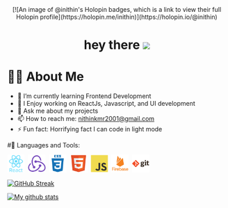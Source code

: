 
<div id="header" align="center">
  [![An image of @inithin's Holopin badges, which is a link to view their full Holopin profile](https://holopin.me/inithin)](https://holopin.io/@inithin)
</div>

<h1 align="center">
  hey there
  <img src="https://media.giphy.com/media/hvRJCLFzcasrR4ia7z/giphy.gif" width="30px"/>
</h1>

# 🙋‍♂️ About Me

- 🌱 I’m currently learning Frontend Development
- 👯 I Enjoy working on ReactJs, Javascript, and UI development
- 💬 Ask me about my projects
- 📫 How to reach me: nithinkmr2001@gmail.com
- ⚡ Fun fact: Horrifying fact I can code in light mode

#🚀 Languages and Tools:
<div>
  <img src="https://github.com/devicons/devicon/blob/master/icons/react/react-original-wordmark.svg" title="React" alt="React" width="40" height="40"/>&nbsp;
  <img src="https://github.com/devicons/devicon/blob/master/icons/redux/redux-original.svg" title="Redux" alt="Redux " width="40" height="40"/>&nbsp;
  <img src="https://github.com/devicons/devicon/blob/master/icons/css3/css3-plain-wordmark.svg"  title="CSS3" alt="CSS" width="40" height="40"/>&nbsp;
  <img src="https://github.com/devicons/devicon/blob/master/icons/html5/html5-original.svg" title="HTML5" alt="HTML" width="40" height="40"/>&nbsp;
  <img src="https://github.com/devicons/devicon/blob/master/icons/javascript/javascript-original.svg" title="JavaScript" alt="JavaScript" width="40" height="40"/>&nbsp;
  <img src="https://github.com/devicons/devicon/blob/master/icons/firebase/firebase-plain-wordmark.svg" title="Firebase" alt="Firebase" width="40" height="40"/>&nbsp;
  <img src="https://github.com/devicons/devicon/blob/master/icons/git/git-original-wordmark.svg" title="Git" **alt="Git" width="40" height="40"/>
</div>

[![GitHub Streak](http://github-readme-streak-stats.herokuapp.com?user=i-nithin&theme=dark&background=000000)](https://git.io/streak-stats)

[![My github stats](https://github-readme-stats.vercel.app/api?username=i-nithin)](https://github.com/i-nithin/)



